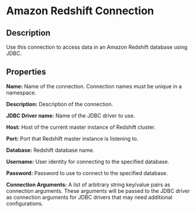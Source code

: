 # Amazon Redshift Connection

Description
-----------
Use this connection to access data in an Amazon Redshift database using JDBC.

Properties
----------
**Name:** Name of the connection. Connection names must be unique in a namespace.

**Description:** Description of the connection.

**JDBC Driver name:** Name of the JDBC driver to use.

**Host:** Host of the current master instance of Redshift cluster.

**Port:** Port that Redshift master instance is listening to.

**Database:** Redshift database name.

**Username:** User identity for connecting to the specified database.

**Password:** Password to use to connect to the specified database.

**Connection Arguments:** A list of arbitrary string key/value pairs as connection arguments. These arguments
will be passed to the JDBC driver as connection arguments for JDBC drivers that may need additional configurations.
